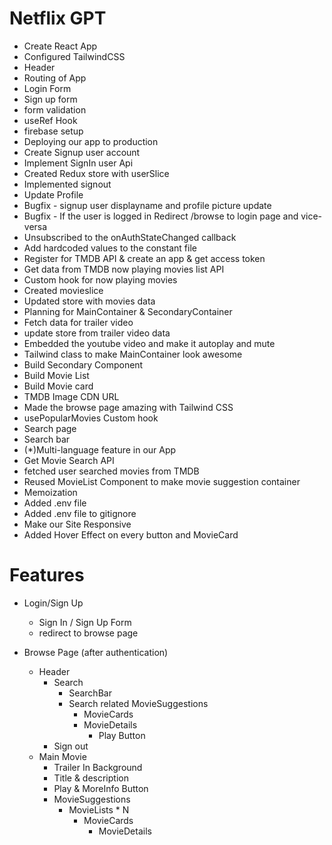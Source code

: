 # Netflix GPT


 - Create React App
 - Configured TailwindCSS
 - Header
 - Routing of App
 - Login Form
 - Sign up form
 - form validation
 - useRef Hook
 - firebase setup
 - Deploying our app to production
 - Create Signup user account
 - Implement SignIn user Api
 - Created Redux store with userSlice
 - Implemented signout
 - Update Profile
 - Bugfix - signup user displayname and profile picture update
 - Bugfix - If the user is logged in Redirect /browse to login page and vice-versa
 - Unsubscribed to the onAuthStateChanged callback
 - Add hardcoded values to the constant file
 - Register for TMDB API & create an app & get access token
 - Get data from TMDB now playing movies list API
 - Custom hook for now playing movies
 - Created movieslice
 - Updated store with movies data
 - Planning for MainContainer & SecondaryContainer 
 - Fetch data for trailer video
 - update store from trailer video data
 - Embedded the youtube video and make it autoplay and mute
 - Tailwind class to make MainContainer look awesome
 - Build Secondary Component
 - Build Movie List
 - Build Movie card
 - TMDB Image CDN URL
 - Made the browse page amazing with Tailwind CSS
 - usePopularMovies Custom hook
 - Search page
 - Search bar
 - (*)Multi-language feature in our App
 - Get Movie Search API
 - fetched user searched movies from TMDB
 - Reused MovieList Component to make movie suggestion container
 - Memoization
 - Added .env file
 - Added .env file to gitignore
 - Make our Site Responsive
 - Added Hover Effect on every button and MovieCard




# Features
 - Login/Sign Up
   - Sign In / Sign Up Form
   - redirect to browse page

 - Browse Page (after authentication)
   - Header
      - Search
        - SearchBar
        - Search related MovieSuggestions
          - MovieCards
           - MovieDetails
             - Play Button
      - Sign out
   - Main Movie
     - Trailer In Background
     - Title & description
     - Play & MoreInfo Button
     - MovieSuggestions
       - MovieLists * N
         - MovieCards
           - MovieDetails
